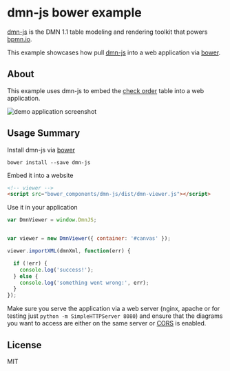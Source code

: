 # dmn-js bower example

[dmn-js](https://github.com/bpmn-io/dmn-js) is the DMN 1.1 table modeling and rendering toolkit that powers [bpmn.io](http://bpmn.io).

This example showcases how pull [dmn-js](https://github.com/bpmn-io/dmn-js) into a web application via [bower](http://bower.io).


## About

This example uses dmn-js to embed the [check order](http://demo.bpmn.io/dmn/s/check-order) table into a web application.

![demo application screenshot](https://raw.githubusercontent.com/bpmn-io/dmn-js-examples/master/simple-bower/docs/screenshot.png "Screenshot of the example application")


## Usage Summary

Install dmn-js via [bower](http://bower.io)

```
bower install --save dmn-js
```

Embed it into a website

```html
<!-- viewer -->
<script src="bower_components/dmn-js/dist/dmn-viewer.js"></script>
```

Use it in your application

```javascript
var DmnViewer = window.DmnJS;


var viewer = new DmnViewer({ container: '#canvas' });

viewer.importXML(dmnXml, function(err) {

  if (!err) {
    console.log('success!');
  } else {
    console.log('something went wrong:', err);
  }
});
```

Make sure you serve the application via a web server (nginx, apache or for testing just `python -m SimpleHTTPServer 8080`) and ensure that the diagrams you want to access are either on the same server or [CORS](https://en.wikipedia.org/wiki/Cross-Origin_Resource_Sharing) is enabled.

## License

MIT
